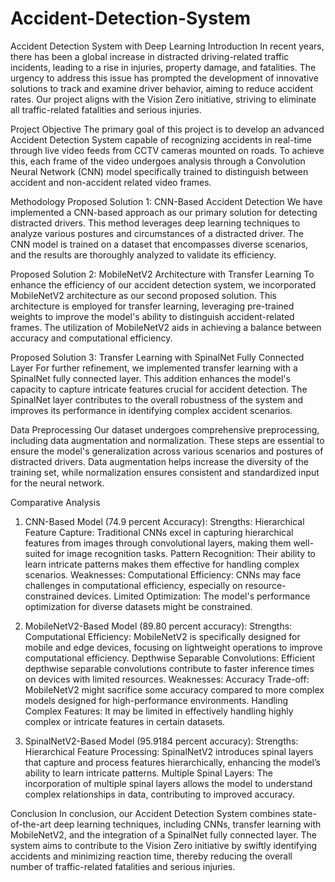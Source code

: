 # Accident-Detection-System

Accident Detection System with Deep Learning
Introduction
In recent years, there has been a global increase in distracted driving-related traffic incidents, leading to a rise in injuries, property damage, and fatalities. The urgency to address this issue has prompted the development of innovative solutions to track and examine driver behavior, aiming to reduce accident rates. Our project aligns with the Vision Zero initiative, striving to eliminate all traffic-related fatalities and serious injuries.

Project Objective
The primary goal of this project is to develop an advanced Accident Detection System capable of recognizing accidents in real-time through live video feeds from CCTV cameras mounted on roads. To achieve this, each frame of the video undergoes analysis through a Convolution Neural Network (CNN) model specifically trained to distinguish between accident and non-accident related video frames.

Methodology
Proposed Solution 1: CNN-Based Accident Detection
We have implemented a CNN-based approach as our primary solution for detecting distracted drivers. This method leverages deep learning techniques to analyze various postures and circumstances of a distracted driver. The CNN model is trained on a dataset that encompasses diverse scenarios, and the results are thoroughly analyzed to validate its efficiency.

Proposed Solution 2: MobileNetV2 Architecture with Transfer Learning
To enhance the efficiency of our accident detection system, we incorporated MobileNetV2 architecture as our second proposed solution. This architecture is employed for transfer learning, leveraging pre-trained weights to improve the model's ability to distinguish accident-related frames. The utilization of MobileNetV2 aids in achieving a balance between accuracy and computational efficiency.

Proposed Solution 3:  Transfer Learning with SpinalNet Fully Connected Layer
For further refinement, we implemented transfer learning with a SpinalNet fully connected layer. This addition enhances the model's capacity to capture intricate features crucial for accident detection. The SpinalNet layer contributes to the overall robustness of the system and improves its performance in identifying complex accident scenarios.

Data Preprocessing
Our dataset undergoes comprehensive preprocessing, including data augmentation and normalization. These steps are essential to ensure the model's generalization across various scenarios and postures of distracted drivers. Data augmentation helps increase the diversity of the training set, while normalization ensures consistent and standardized input for the neural network.

Comparative Analysis

1. CNN-Based Model (74.9 percent Accuracy):
Strengths:
Hierarchical Feature Capture: Traditional CNNs excel in capturing hierarchical features from images through convolutional layers, making them well-suited for image recognition tasks.
Pattern Recognition: Their ability to learn intricate patterns makes them effective for handling complex scenarios.
Weaknesses:
Computational Efficiency: CNNs may face challenges in computational efficiency, especially on resource-constrained devices.
Limited Optimization: The model's performance optimization for diverse datasets might be constrained.

2. MobileNetV2-Based Model (89.80 percent accuracy):
Strengths:
Computational Efficiency: MobileNetV2 is specifically designed for mobile and edge devices, focusing on lightweight operations to improve computational efficiency.
Depthwise Separable Convolutions: Efficient depthwise separable convolutions contribute to faster inference times on devices with limited resources.
Weaknesses:
Accuracy Trade-off: MobileNetV2 might sacrifice some accuracy compared to more complex models designed for high-performance environments.
Handling Complex Features: It may be limited in effectively handling highly complex or intricate features in certain datasets.

4. SpinalNetV2-Based Model (95.9184 percent accuracy):
Strengths:
Hierarchical Feature Processing: SpinalNetV2 introduces spinal layers that capture and process features hierarchically, enhancing the model’s ability to learn intricate patterns.
Multiple Spinal Layers: The incorporation of multiple spinal layers allows the model to understand complex relationships in data, contributing to improved accuracy.


Conclusion
In conclusion, our Accident Detection System combines state-of-the-art deep learning techniques, including CNNs, transfer learning with MobileNetV2, and the integration of a SpinalNet fully connected layer. The system aims to contribute to the Vision Zero initiative by swiftly identifying accidents and minimizing reaction time, thereby reducing the overall number of traffic-related fatalities and serious injuries.
